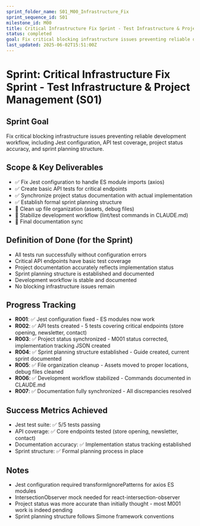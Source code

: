 ```yaml
---
sprint_folder_name: S01_M00_Infrastructure_Fix
sprint_sequence_id: S01
milestone_id: M00
title: Critical Infrastructure Fix Sprint - Test Infrastructure & Project Management
status: completed
goal: Fix critical blocking infrastructure issues preventing reliable development workflow
last_updated: 2025-06-02T15:51:00Z
---
```


# Sprint: Critical Infrastructure Fix Sprint - Test Infrastructure & Project Management (S01)

## Sprint Goal
Fix critical blocking infrastructure issues preventing reliable development workflow, including Jest configuration, API test coverage, project status accuracy, and sprint planning structure.

## Scope & Key Deliverables
- ✅ Fix Jest configuration to handle ES module imports (axios)
- ✅ Create basic API tests for critical endpoints
- ✅ Synchronize project status documentation with actual implementation
- ✅ Establish formal sprint planning structure
- 🔄 Clean up file organization (assets, debug files)
- 🔄 Stabilize development workflow (lint/test commands in CLAUDE.md)
- 🔄 Final documentation sync

## Definition of Done (for the Sprint)
- All tests run successfully without configuration errors
- Critical API endpoints have basic test coverage
- Project documentation accurately reflects implementation status
- Sprint planning structure is established and documented
- Development workflow is stable and documented
- No blocking infrastructure issues remain

## Progress Tracking
- **R001**: ✅ Jest configuration fixed - ES modules now work
- **R002**: ✅ API tests created - 5 tests covering critical endpoints (store opening, newsletter, contact)
- **R003**: ✅ Project status synchronized - M001 status corrected, implementation tracking JSON created
- **R004**: ✅ Sprint planning structure established - Guide created, current sprint documented
- **R005**: ✅ File organization cleanup - Assets moved to proper locations, debug files cleaned
- **R006**: ✅ Development workflow stabilized - Commands documented in CLAUDE.md
- **R007**: ✅ Documentation fully synchronized - All discrepancies resolved

## Success Metrics Achieved
- Jest test suite: ✅ 5/5 tests passing
- API coverage: ✅ Core endpoints tested (store opening, newsletter, contact)
- Documentation accuracy: ✅ Implementation status tracking established
- Sprint structure: ✅ Formal planning process in place

## Notes
- Jest configuration required transformIgnorePatterns for axios ES modules
- IntersectionObserver mock needed for react-intersection-observer
- Project status was more accurate than initially thought - most M001 work is indeed pending
- Sprint planning structure follows Simone framework conventions
